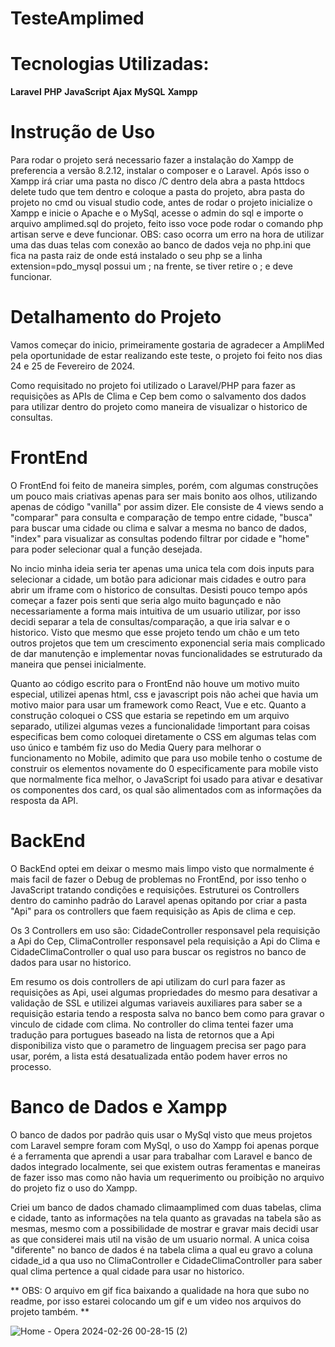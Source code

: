 # TesteAmplimed

# Tecnologias Utilizadas:
  **Laravel**
  **PHP**
  **JavaScript**
  **Ajax**
  **MySQL**
  **Xampp**

# Instrução de Uso
Para rodar o projeto será necessario fazer a instalação do Xampp de preferencia a versão 8.2.12, instalar o composer e o Laravel. Após isso o Xampp irá criar uma pasta no disco /C dentro dela abra a pasta httdocs delete tudo que tem dentro e coloque a pasta do projeto, abra pasta do projeto no cmd ou visual studio code, antes de rodar o projeto inicialize o Xampp e inicie o Apache e o MySql, acesse o admin do sql e importe o arquivo amplimed.sql do projeto, feito isso voce pode rodar o comando php artisan serve e deve funcionar. OBS: caso ocorra um erro na hora de utilizar uma das duas telas com conexão ao banco de dados veja no php.ini que fica na pasta raiz de onde está instalado o seu php se a linha extension=pdo_mysql possui um ; na frente, se tiver retire o ; e deve funcionar.

# Detalhamento do Projeto

Vamos começar do inicio, primeiramente gostaria de agradecer a AmpliMed pela oportunidade de estar realizando este teste, o projeto foi feito nos dias 24 e 25 de Fevereiro de 2024.

Como requisitado no projeto foi utilizado o Laravel/PHP para fazer as requisições as APIs de Clima e Cep bem como o salvamento dos dados para utilizar dentro do projeto como maneira de visualizar o historico de consultas.

# FrontEnd
O FrontEnd foi feito de maneira simples, porém, com algumas construções um pouco mais criativas apenas para ser mais bonito aos olhos, utilizando apenas de código "vanilla" por assim dizer. Ele consiste de 4 views sendo a "comparar" para consulta e comparação de tempo entre cidade, "busca" para buscar uma cidade ou clima e salvar a mesma no banco de dados, "index" para visualizar as consultas podendo filtrar por cidade e "home" para poder selecionar qual a função desejada.

No incio minha ideia seria ter apenas uma unica tela com dois inputs para selecionar a cidade, um botão para adicionar mais cidades e outro para abrir um iframe com o historico de consultas. Desisti pouco tempo após começar a fazer pois senti que seria algo muito bagunçado e não necessariamente a forma mais intuitiva de um usuario utilizar, por isso decidi separar a tela de consultas/comparação, a que iria salvar e o historico. Visto que mesmo que esse projeto tendo um chão e um teto outros projetos que tem um crescimento exponencial seria mais complicado de dar manutenção e implementar novas funcionalidades se estruturado da maneira que pensei inicialmente.

Quanto ao código escrito para o FrontEnd não houve um motivo muito especial, utilizei apenas html, css e javascript pois não achei que havia um motivo maior para usar um framework como React, Vue e etc. Quanto a construção coloquei o CSS que estaria se repetindo em um arquivo separado, utilizei algumas vezes a funcionalidade !important para coisas especificas bem como coloquei diretamente o CSS em algumas telas com uso único e também fiz uso do Media Query para melhorar o funcionamento no Mobile, adimito que para uso mobile tenho o costume de construir os elementos novamente do 0 especificamente para mobile visto que normalmente fica melhor, o JavaScript foi usado para ativar e desativar os componentes dos card, os qual são alimentados com as informações da resposta da API.

# BackEnd
O BackEnd optei em deixar o mesmo mais limpo visto que normalmente é mais facil de fazer o Debug de problemas no FrontEnd, por isso tenho o JavaScript tratando condições e requisições. Estruturei os Controllers dentro do caminho padrão do Laravel apenas opitando por criar a pasta "Api" para os controllers que faem requisição as Apis de clima e cep.

Os 3 Controllers em uso são: CidadeController responsavel pela requisição a Api do Cep, ClimaController responsavel pela requisição a Api do Clima e CidadeClimaController o qual uso para buscar os registros no banco de dados para usar no historico.

Em resumo os dois controllers de api utilizam do curl para fazer as requisições as Api, usei algumas propriedades do mesmo para desativar a validação de SSL e utilizei algumas variaveis auxiliares para saber se a requisição estaria tendo a resposta salva no banco bem como para gravar o vinculo de cidade com clima. No controller do clima tentei fazer uma tradução para portugues baseado na lista de retornos que a Api disponibiliza visto que o parametro de linguagem precisa ser pago para usar, porém, a lista está desatualizada então podem haver erros no processo.

# Banco de Dados e Xampp
O banco de dados por padrão quis usar o MySql visto que meus projetos com Laravel sempre foram com MySql, o uso do Xampp foi apenas porque é a ferramenta que aprendi a usar para trabalhar com Laravel e banco de dados integrado localmente, sei que existem outras feramentas e maneiras de fazer isso mas como não havia um requerimento ou proibição no arquivo do projeto fiz o uso do Xampp.

Criei um banco de dados chamado climaamplimed com duas tabelas, clima e cidade, tanto as informações na tela quanto as gravadas na tabela são as mesmas, mesmo com a possibilidade de mostrar e gravar mais decidi usar as que considerei mais util na visão de um usuario normal. A unica coisa "diferente" no banco de dados é na tabela clima a qual eu gravo a coluna cidade_id a qua uso no ClimaController e CidadeClimaController para saber qual clima pertence a qual cidade para usar no historico.

** OBS: O arquivo em gif fica baixando a qualidade na hora que subo no readme, por isso estarei colocando um gif e um video nos arquivos do projeto também. **

![Home - Opera 2024-02-26 00-28-15 (2)](https://github.com/BMVBrun0/TesteAmplimed/assets/102544782/085520bf-d4ac-4bb5-bb63-bcc8257a569e)


